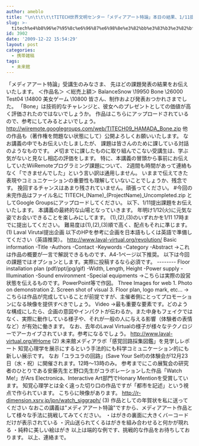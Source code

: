 ```yaml
---
author: ameblo
title: "\n\t\t\t\tTITECH世界文明センター「メディアアート特論」本日の結果、1/11提出課題について\t\t"
slug: >-
  titech%e4%b8%96%e7%95%8c%e6%96%87%e6%98%8e%e3%82%bb%e3%83%b3%e3%82%bf%e3%83%bc%e3%80%8c%e3%83%a1%e3%83%87%e3%82%a3%e3%82%a2%e3%82%a2%e3%83%bc%e3%83%88%e7%89%b9%e8%ab%96%e3%80%8d%e6%9c%ac%e6%97%a5
id: 3902
date: '2009-12-22 15:54:29'
layout: post
categories:
  - 携帯雑稿
tags:
  - 未来館
---
```


「メディアアート特論」受講生のみなさま、 先ほどの課題発表の結果をお伝えいたします。 ＜作品名＞ ＜総売上額＞ BalanceSnow \19950 Bone \26000 Test04 \14800 美女ゲーム \10800 皆さん、制作および発表おつかれさまでした。 「Bone」は技術的なチャレンジと、彼女へのプレゼントとしての価値が高く評価されたのではないでしょうか。 作品はこちらにアップロードされているので、参考にしてみるとよいでしょう。 http://wiiremote.googlegroups.com/web/TITECH09_HAMADA_Bone.zip 他の作品も（著作権を問題ない状態にして）公開よろしくお願いいたします。 なお講義の中でもお伝えいたしましたが、 課題は皆さんのために課している対話のようなものです。 〆切までに課したものに取り組んでこない受講生は、学ぶ気がないと見なし相応の評価をします。 特に、本講義の冒頭から事前にお伝えしていたWiiRemoteプログラミング課題について、 2週間も時間があって連絡もなく「できませんでした」という言い訳は通用しません。 いままで伝えてきた表現やコミュニケーションの重要性も理解していないことでしょうか、残念です。 挽回するチャンスはあまり残されていません。頑張ってください。 #今回の未完作品はファイル名に TITECH_(Name)_(ProjectName)_Uncompleted.zip としてGoogle Groupsにアップロードしてください。 以下、1/11提出課題をお伝えいたします。 本講義の最終的な山場となっていきます。 年明け1/12(火)に元気な姿でお会いできることを楽しみにしてます。 (1),(2),(3)のいずれかを1/11 17時までに提出してください。 難易度は(1),(2),(3)順で高く、配点もそれに準じます。 (1) Laval Virutal提出企画 以下のHPを参考に企画を日本語もしくは英語で準備してください（英語推奨）。 http://www.laval-virtual.org/revolution/ Basic information -Title -Authors -Contact -Keywords -Category -Abstract →これは作品の概要が一言で解説できるものです、A4-1ページ以下推奨。 以下は今回の課題ではオプションとします。実際に投稿するなら必須です。 -------- Floor installation plan (pdf/ppt/jpg/gif) -Width, Length, Height -Power supply -Illumination -Sound environment -Special equipments →こちらは実際の設営状態を伝えるものです。PowerPoint等で作図。 Three Images for web 1\. Photo on demonstration 2\. Screen shot of visual 3\. Floor plan, logo mark, etc... →こちらは作品が完成していることが前提ですが、主催者側にとってプロモーションになる映像を提供すべきでしょう。 Video →最も重要な要素です。どのような構成にしたら、企画の意図やインパクトが伝わるか。また中身もフェイクではなく、実際に動作している様子や、それが一般の人に与える影響（体験者の表情など）が有効に働きます。 なお、去年のLaval Virtualの様子が様々なテクノロジーでアーカイブされています。参考になるでしょう。 http://www.laval-virtual.org/#Home (2) 未来館メディアラボ「感覚回路採集図鑑」を見学しレポート 知覚心理学を展示にするという手法的にも科学コミュニケーション的にも新しい展示です。 なお「ユラユラの回路」(Save Your Self)の体験会が12月23日（水・祝）に開催されます。12時～13時のみ。 参考までにこの展覧会の研究者のひとりである安藤先生と野口先生がコラボレーションした作品「Watch Me!」がArs Electronica、Interactive Art部門でHonary Mentionを受賞しています。 知覚心理学とは全く違った切り口の作品ですが「都市を記述」という視点で作られています。 こちらに映像があります。 http://r-dimension.xsrv.jp/jpn/watch_siggraph/ (3) 作品としての年賀状を私に送ってください なおこの講義は"メディアアート特論"ですから、メディアアート作品として様々な手法に挑戦してみてください。 ・はがきの裏面に大きくバーコードだけが表示されている ・沢山送られてくるはがきを組み合わせると何かが現れる ・純粋に美しい絵はがき 以上は端的な例です、挑戦的な作品をお待ちしております。 以上、連絡まで。